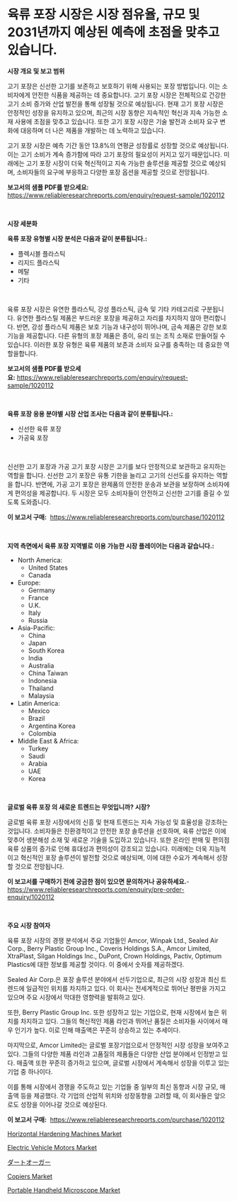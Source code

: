 <p><h1>육류 포장 시장은 시장 점유율, 규모 및 2031년까지 예상된 예측에 초점을 맞추고 있습니다.</h1></p><p><strong>시장 개요 및 보고 범위</strong></p>
<p><p>고기 포장은 신선한 고기를 보존하고 보호하기 위해 사용되는 포장 방법입니다. 이는 소비자에게 안전한 식품을 제공하는 데 중요합니다. 고기 포장 시장은 전체적으로 건강한 고기 소비 증가와 산업 발전을 통해 성장될 것으로 예상됩니다. 현재 고기 포장 시장은 안정적인 성장을 유지하고 있으며, 최근의 시장 동향은 지속적인 혁신과 지속 가능한 소재 사용에 초점을 맞추고 있습니다. 또한 고기 포장 시장은 기술 발전과 소비자 요구 변화에 대응하며 더 나은 제품을 개발하는 데 노력하고 있습니다.</p><p>고기 포장 시장은 예측 기간 동안 13.8%의 연평균 성장률로 성장할 것으로 예상됩니다. 이는 고기 소비가 계속 증가함에 따라 고기 포장의 필요성이 커지고 있기 때문입니다. 미래에는 고기 포장 시장이 더욱 혁신적이고 지속 가능한 솔루션을 제공할 것으로 예상되며, 소비자들의 요구에 부응하고 다양한 포장 옵션을 제공할 것으로 전망됩니다.</p></p>
<p><strong>보고서의 샘플 PDF를 받으세요:</strong> <a href="https://www.reliableresearchreports.com/enquiry/request-sample/1020112">https://www.reliableresearchreports.com/enquiry/request-sample/1020112</a></p>
<p>&nbsp;</p>
<p><strong>시장 세분화</strong></p>
<p><strong>육류 포장 유형별 시장 분석은 다음과 같이 분류됩니다.:</strong></p>
<p><ul><li>플렉시블 플라스틱</li><li>리지드 플라스틱</li><li>메탈</li><li>기타</li></ul></p>
<p>&nbsp;</p>
<p><p>육류 포장 시장은 유연한 플라스틱, 강성 플라스틱, 금속 및 기타 카테고리로 구분됩니다. 유연한 플라스틸 제품은 부드러운 포장을 제공하고 자리를 차지하지 않아 편리합니다. 반면, 강성 플라스틱 제품은 보호 기능과 내구성이 뛰어나며, 금속 제품은 강한 보호 기능을 제공합니다. 다른 유형의 포장 제품은 종이, 유리 또는 조직 소재로 만들어질 수 있습니다. 이러한 포장 유형은 육류 제품의 보존과 소비자 요구를 충족하는 데 중요한 역할을합니다.</p></p>
<p><strong>보고서의 샘플 PDF를 받으세요:</strong>&nbsp;<a href="https://www.reliableresearchreports.com/enquiry/request-sample/1020112">https://www.reliableresearchreports.com/enquiry/request-sample/1020112</a></p>
<p>&nbsp;</p>
<p><strong> 육류 포장 응용 분야별 시장 산업 조사는 다음과 같이 분류됩니다.:</strong></p>
<p><ul><li>신선한 육류 포장</li><li>가공육 포장</li></ul></p>
<p>&nbsp;</p>
<p><p>신선한 고기 포장과 가공 고기 포장 시장은 고기를 보다 안정적으로 보관하고 유지하는 역할을 합니다. 신선한 고기 포장은 유통 기한을 늘리고 고기의 신선도를 유지하는 역할을 합니다. 반면에, 가공 고기 포장은 완제품의 안전한 운송과 보관을 보장하며 소비자에게 편의성을 제공합니다. 두 시장은 모두 소비자들이 안전하고 신선한 고기를 즐길 수 있도록 도와줍니다.</p></p>
<p><strong>이 보고서 구매:</strong>&nbsp; <a href="https://www.reliableresearchreports.com/purchase/1020112">https://www.reliableresearchreports.com/purchase/1020112</a></p>
<p>&nbsp;</p>
<p><strong>지역 측면에서 육류 포장 지역별로 이용 가능한 시장 플레이어는 다음과 같습니다.:</strong></p>
<p><ul>
    <li>
        North America:
        <ul>
            <li>United States</li>
            <li>Canada</li>
        </ul>
    </li>
    <li>
        Europe:
        <ul>
            <li>Germany</li>
            <li>France</li>
            <li>U.K.</li>
            <li>Italy</li>
            <li>Russia</li>
        </ul>
    </li>
    <li>
        Asia-Pacific:
        <ul>
            <li>China</li>
            <li>Japan</li>
            <li>South Korea</li>
            <li>India</li>
            <li>Australia</li>
            <li>China Taiwan</li>
            <li>Indonesia</li>
            <li>Thailand</li>
            <li>Malaysia</li>
        </ul>
    </li>
    <li>
        Latin America:
        <ul>
            <li>Mexico</li>
            <li>Brazil</li>
            <li>Argentina Korea</li>
            <li>Colombia</li>
        </ul>
    </li>
    <li>
        Middle East & Africa:
        <ul>
            <li>Turkey</li>
            <li>Saudi</li>
            <li>Arabia</li>
            <li>UAE</li>
            <li>Korea</li>
        </ul>
    </li>
    </ul></p>
<p>&nbsp;</p>
<p><strong>글로벌 육류 포장 의 새로운 트렌드는 무엇입니까? 시장?</strong></p>
<p><p>글로벌 육류 포장 시장에서의 신흥 및 현재 트렌드는 지속 가능성 및 효율성을 강조하는 것입니다. 소비자들은 친환경적이고 안전한 포장 솔루션을 선호하며, 육류 산업은 이에 맞추어 생분해성 소재 및 새로운 기술을 도입하고 있습니다. 또한 온라인 판매 및 편의점 육류 상품의 증가로 인해 휴대성과 편의성이 강조되고 있습니다. 미래에는 더욱 지능적이고 혁신적인 포장 솔루션이 발전할 것으로 예상되며, 이에 대한 수요가 계속해서 성장할 것으로 전망됩니다.</p></p>
<p><strong>이 보고서를 구매하기 전에 궁금한 점이 있으면 문의하거나 공유하세요.</strong>- <a href="https://www.reliableresearchreports.com/enquiry/pre-order-enquiry/1020112">https://www.reliableresearchreports.com/enquiry/pre-order-enquiry/1020112</a></p>
<p>&nbsp;</p>
<p><strong>주요 시장 참여자</strong></p>
<p><p>육류 포장 시장의 경쟁 분석에서 주요 기업들인 Amcor, Winpak Ltd., Sealed Air Corp., Berry Plastic Group Inc., Coveris Holdings S.A., Amcor Limited, XtraPlast, Silgan Holdings Inc., DuPont, Crown Holdings, Pactiv, Optimum Plastics에 대한 정보를 제공할 것이다. 이 중에서 숫자를 제공하겠다.</p><p>Sealed Air Corp.은 포장 솔루션 분야에서 선두기업으로, 최근의 시장 성장과 최신 트렌드에 일급적인 위치를 차지하고 있다. 이 회사는 전세계적으로 뛰어난 평판을 가지고 있으며 주요 시장에서 막대한 영향력을 발휘하고 있다.</p><p>또한, Berry Plastic Group Inc. 또한 성장하고 있는 기업으로, 현재 시장에서 높은 위치를 차지하고 있다. 그들의 혁신적인 제품 라인과 뛰어난 품질은 소비자들 사이에서 매우 인기가 높다. 이로 인해 매출액은 꾸준히 상승하고 있는 추세이다.</p><p>마지막으로, Amcor Limited는 글로벌 포장기업으로서 안정적인 시장 성장을 보여주고 있다. 그들의 다양한 제품 라인과 고품질의 제품들은 다양한 산업 분야에서 인정받고 있다. 매출액 또한 꾸준히 증가하고 있으며, 글로벌 시장에서 계속해서 성장을 이루고 있는 기업 중 하나이다.</p><p>이를 통해 시장에서 경쟁을 주도하고 있는 기업들 중 일부의 최신 동향과 시장 규모, 매출액 등을 제공했다. 각 기업의 산업적 위치와 성장동향을 고려할 때, 이 회사들은 앞으로도 성장을 이어나갈 것으로 예상된다.</p></p>
<p><strong>이 보고서 구매:</strong>&nbsp;&nbsp;<a href="https://www.reliableresearchreports.com/purchase/1020112">https://www.reliableresearchreports.com/purchase/1020112</a></p>
<p><p><a href="https://cat-emmental-94b.notion.site/Horizontal-Hardening-Machines-Market-Provides-a-Comprehensive-Analysis-Including-a-Macro-Overview-of-0a6ea151ded644a5b401bf693f015539">Horizontal Hardening Machines Market</a></p><p><a href="https://github.com/joannesouthgate/Market-Research-Report-List-2/blob/main/electric-vehicle-motors-market.md">Electric Vehicle Motors Market</a></p><p><a href="https://github.com/vhemk0794148/Market-Research-Report-List-1/blob/main/8117977188521.md">ダートオーガー</a></p><p><a href="https://issuu.com/reportprime-2/docs/copiers-market-size-2030.pptx">Copiers Market</a></p><p><a href="https://silk-columnist-571.notion.site/Portable-Handheld-Microscope-Market-Research-Report-Reveals-The-Latest-Trends-And-Opportunities-of-t-691c82cf0dca434eac7af1ee6f296407">Portable Handheld Microscope Market</a></p></p>
